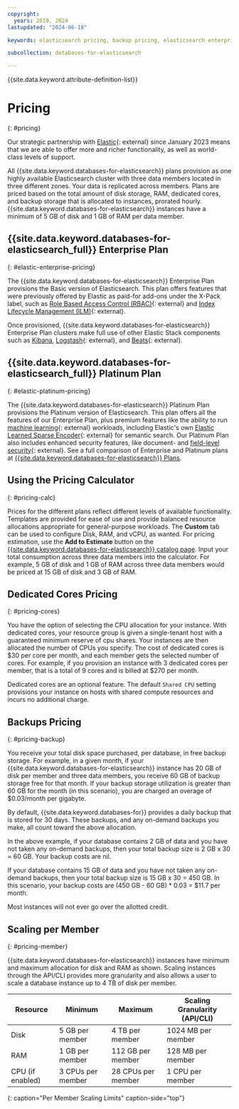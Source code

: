 ```yaml
---
copyright:
  years: 2019, 2024
lastupdated: "2024-06-18"

keywords: elasticsearch pricing, backup pricing, elasticsearch enterprise, elasticsearch standard

subcollection: databases-for-elasticsearch

---
```


{{site.data.keyword.attribute-definition-list}}

# Pricing
{: #pricing}

Our strategic partnership with [Elastic](https://www.elastic.co/about/){: external} since January 2023 means that we are able to offer more and richer functionality, as well as world-class levels of support.

All {{site.data.keyword.databases-for-elasticsearch}} plans provision as one highly available Elasticsearch cluster with three data members located in three different zones. Your data is replicated across members. Plans are priced based on the total amount of disk storage, RAM, dedicated cores, and backup storage that is allocated to instances, prorated hourly. {{site.data.keyword.databases-for-elasticsearch}} instances have a minimum of 5 GB of disk and 1 GB of RAM per data member.

## {{site.data.keyword.databases-for-elasticsearch_full}} Enterprise Plan
{: #elastic-enterprise-pricing}

The {{site.data.keyword.databases-for-elasticsearch}} Enterprise Plan provisions the Basic version of Elasticsearch. This plan offers features that were previously offered by Elastic as paid-for add-ons under the X-Pack label, such as [Role Based Access Control (RBAC)](https://www.elastic.co/guide/en/elasticsearch/reference/7.17/es-security-principles.html#security-create-appropriate-users){: external} and [Index Lifecycle Management (ILM)](https://www.elastic.co/guide/en/elasticsearch/reference/7.17/index-lifecycle-management.html){: external}.

Once provisioned, {{site.data.keyword.databases-for-elasticsearch}} Enterprise Plan clusters make full use of other Elastic Stack components such as [Kibana](/docs/databases-for-elasticsearch?topic=databases-for-elasticsearch-getting-started#kibana), [Logstash](https://www.elastic.co/logstash/){: external}, and [Beats](https://www.elastic.co/beats/){: external}.

## {{site.data.keyword.databases-for-elasticsearch_full}} Platinum Plan
{: #elastic-platinum-pricing}

The {{site.data.keyword.databases-for-elasticsearch}} Platinum Plan provisions the Platinum version of Elasticsearch. This plan offers all the features of our Enterprise Plan, plus premium features like the ability to run [machine learning](https://www.elastic.co/elasticsearch/machine-learning){: external} workloads, including Elastic's own [Elastic Learned Sparse Encoder](https://www.elastic.co/guide/en/machine-learning/current/ml-nlp-elser.html){: external} for semantic search.
Our Platinum Plan also includes enhanced security features, like document- and [field-level security](https://www.elastic.co/guide/en/elasticsearch/reference/current/field-level-security.html){: external}. See a full comparison of Enterprise and Platinum plans at [{{site.data.keyword.databases-for-elasticsearch}} Plans](https://cloud.ibm.com/docs/databases-for-elasticsearch?topic=databases-for-elasticsearch-elastic-offerings).

## Using the Pricing Calculator
{: #pricing-calc}

Prices for the different plans reflect different levels of available functionality. Templates are provided for ease of use and provide balanced resource allocations appropriate for general-purpose workloads. The **Custom** tab can be used to configure Disk, RAM, and vCPU, as wanted.
For pricing estimation, use the **Add to Estimate** button on the [{{site.data.keyword.databases-for-elasticsearch}} catalog page](https://cloud.ibm.com/catalog/databases-for-elasticsearch). Input your total consumption across three data members into the calculator. For example, 5 GB of disk and 1 GB of RAM across three data members would be priced at 15 GB of disk and 3 GB of RAM.

## Dedicated Cores Pricing
{: #pricing-cores}

You have the option of selecting the CPU allocation for your instance. With dedicated cores, your resource group is given a single-tenant host with a guaranteed minimum reserve of cpu shares. Your instances are then allocated the number of CPUs you specify. The cost of dedicated cores is $30 per core per month, and each member gets the selected number of cores. For example, if you provision an instance with 3 dedicated cores per member, that is a total of 9 cores and is billed at $270 per month. 

Dedicated cores are an optional feature. The default `Shared CPU` setting provisions your instance on hosts with shared compute resources and incurs no additional charge.

## Backups Pricing
{: #pricing-backup}

You receive your total disk space purchased, per database, in free backup storage. For example, in a given month, if your {{site.data.keyword.databases-for-elasticsearch}} instance has 20 GB of disk per member and three data members, you receive 60 GB of backup storage free for that month. If your backup storage utilization is greater than 60 GB for the month (in this scenario), you are charged an overage of $0.03/month per gigabyte. 

By default, {{site.data.keyword.databases-for}} provides a daily backup that is stored for 30 days. These backups, and any on-demand backups you make, all count toward the above allocation.

In the above example, if your database contains 2 GB of data and you have not taken any on-demand backups, then your total backup size is 2 GB x 30 = 60 GB. Your backup costs are nil.

If your database contains 15 GB of data and you have not taken any on-demand backups, then your total backup size is 15 GB x 30 = 450 GB. In this scenario, your backup costs are (450 GB - 60 GB) * 0.03 = $11.7 per month.

Most instances will not ever go over the allotted credit.

## Scaling per Member
{: #pricing-member}

{{site.data.keyword.databases-for-elasticsearch}} instances have minimum and maximum allocation for disk and RAM as shown. Scaling instances through the API/CLI provides more granularity and also allows a user to scale a database instance up to 4 TB of disk per member.

| Resource | Minimum | Maximum | Scaling Granularity (API/CLI) |
| ---------- | ----- | ----- | ------- |
| Disk | 5 GB per member | 4 TB per member | 1024 MB per member |
| RAM | 1 GB per member | 112 GB per member | 128 MB per member |
| CPU (if enabled) | 3 CPUs per member | 28 CPUs per member| 1 CPU per member |
{: caption="Per Member Scaling Limits" caption-side="top"}
